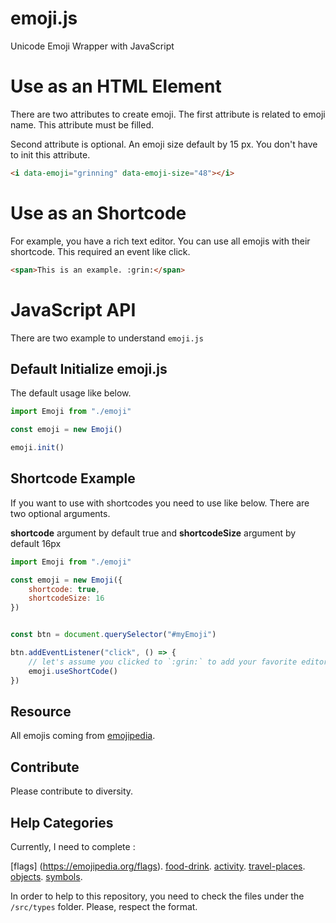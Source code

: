# emoji.js

Unicode Emoji Wrapper with JavaScript

# Use as an HTML Element

There are two attributes to create emoji. The first attribute is related to emoji name. This attribute must be filled.

Second attribute is optional. An emoji size default by 15 px. You don't have to init this attribute.

```html
<i data-emoji="grinning" data-emoji-size="48"></i>
```

# Use as an Shortcode

For example, you have a rich text editor. You can use all emojis with their shortcode. This required an event like click.

```html
<span>This is an example. :grin:</span>
```

# JavaScript API

There are two example to understand `emoji.js`

## Default Initialize emoji.js

The default usage like below.

```javascript
import Emoji from "./emoji"

const emoji = new Emoji()

emoji.init()
```

## Shortcode Example

If you want to use with shortcodes you need to use like below. There are two optional arguments.

**shortcode** argument by default true and **shortcodeSize** argument by default 16px

```javascript
import Emoji from "./emoji"

const emoji = new Emoji({
    shortcode: true,
    shortcodeSize: 16
})


const btn = document.querySelector("#myEmoji")

btn.addEventListener("click", () => {
    // let's assume you clicked to `:grin:` to add your favorite editor.
    emoji.useShortCode()
})

```

## Resource

All emojis coming from [emojipedia](https://emojipedia.org/).

## Contribute

Please contribute to diversity.

## Help Categories

Currently, I need to complete :

[flags] (https://emojipedia.org/flags).
[food-drink](https://emojipedia.org/food-drink/).
[activity](https://emojipedia.org/activity/).
[travel-places](https://emojipedia.org/travel-places/).
[objects](https://emojipedia.org/objects/).
[symbols](https://emojipedia.org/symbols/).

In order to help to this repository, you need to check the files under the `/src/types` folder. Please, respect the format.
